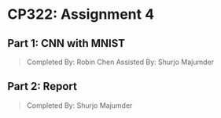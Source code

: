 # CP322: Assignment 4

## Part 1: CNN with MNIST

> Completed By: Robin Chen
> Assisted By: Shurjo Majumder

## Part 2: Report

> Completed By: Shurjo Majumder
